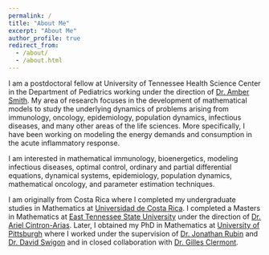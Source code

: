 ```yaml
---
permalink: /
title: "About Me"
excerpt: "About Me"
author_profile: true
redirect_from: 
  - /about/
  - /about.html
---
```

<!---![mypic](https://ivanrazu.github.io/images/profile_pic.png)--->
    
I am a postdoctoral fellow at University of Tennessee Health Science Center in the Department of Pediatrics working under the direction of [Dr. Amber Smith](https://ambersmithlab.com/). My area of research focuses in the development of mathematical models to study the underlying dynamics of problems arising from immunology, oncology, epidemiology, population dynamics, infectious diseases, and many other areas of the life sciences. More specifically, I have been working on modeling the energy demands and consumption in the acute inflammatory response.

I am interested in mathematical immunology, bioenergetics, modeling infectious diseases, optimal control, ordinary and partial differential equations, dynamical systems, epidemiology, population dynamics, mathematical oncology, and parameter estimation techniques. 
    
I am originally from Costa Rica where I completed my undergraduate studies in Mathematics at [Universidad de Costa Rica](https://www.ucr.ac.cr/). I completed a Masters in Mathematics at [East Tennessee State University](http://www.etsu.edu/ehome/) under the direction of [Dr. Ariel Cintron-Arias](http://faculty.etsu.edu/cintronarias/).  Later, I obtained my PhD in Mathematics at [University of Pittsburgh](https://www.mathematics.pitt.edu/) where I worked under the supervision of [Dr. Jonathan Rubin](http://www.math.pitt.edu/~rubin/) and [Dr. David Swigon](http://www.math.pitt.edu/~swigon/) and in closed collaboration with [Dr. Gilles Clermont](http://www.ccm.pitt.edu/directory/profile/gilles-clermont).






